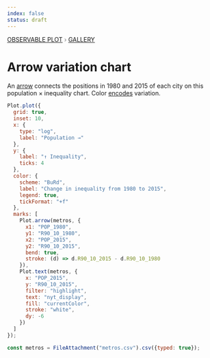 ```yaml
---
index: false
status: draft
---
```


<div style="color: grey; font: 13px/25.5px var(--sans-serif); text-transform: uppercase;"><h1 style="display: none;">Plot: Arrow variation chart</h1><a href="/plot">Observable Plot</a> › <a href="/@observablehq/plot-gallery">Gallery</a></div>

# Arrow variation chart

An [arrow](https://observablehq.com/plot/marks/arrow) connects the positions in 1980 and 2015 of each city on this population &times; inequality chart. Color [encodes](https://observablehq.com/plot/features/scales) variation.

```js echo
Plot.plot({
  grid: true,
  inset: 10,
  x: {
    type: "log",
    label: "Population →"
  },
  y: {
    label: "↑ Inequality",
    ticks: 4
  },
  color: {
    scheme: "BuRd",
    label: "Change in inequality from 1980 to 2015",
    legend: true,
    tickFormat: "+f"
  },
  marks: [
    Plot.arrow(metros, {
      x1: "POP_1980",
      y1: "R90_10_1980",
      x2: "POP_2015",
      y2: "R90_10_2015",
      bend: true,
      stroke: (d) => d.R90_10_2015 - d.R90_10_1980
    }),
    Plot.text(metros, {
      x: "POP_2015",
      y: "R90_10_2015",
      filter: "highlight",
      text: "nyt_display",
      fill: "currentColor",
      stroke: "white",
      dy: -6
    })
  ]
});
```

```js echo
const metros = FileAttachment("metros.csv").csv({typed: true});
```
